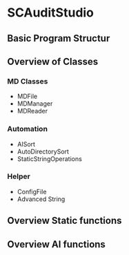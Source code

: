 # SCAuditStudio
## Basic Program Structur

## Overview of Classes
### MD Classes
- MDFile
- MDManager
- MDReader
### Automation
- AISort
- AutoDirectorySort
- StaticStringOperations
### Helper
- ConfigFile
- Advanced String

## Overview Static functions

## Overview AI functions

